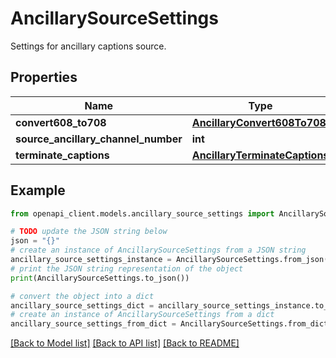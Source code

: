 # AncillarySourceSettings

Settings for ancillary captions source.

## Properties

Name | Type | Description | Notes
------------ | ------------- | ------------- | -------------
**convert608_to708** | [**AncillaryConvert608To708**](AncillaryConvert608To708.md) |  | [optional] 
**source_ancillary_channel_number** | **int** |  | [optional] 
**terminate_captions** | [**AncillaryTerminateCaptions**](AncillaryTerminateCaptions.md) |  | [optional] 

## Example

```python
from openapi_client.models.ancillary_source_settings import AncillarySourceSettings

# TODO update the JSON string below
json = "{}"
# create an instance of AncillarySourceSettings from a JSON string
ancillary_source_settings_instance = AncillarySourceSettings.from_json(json)
# print the JSON string representation of the object
print(AncillarySourceSettings.to_json())

# convert the object into a dict
ancillary_source_settings_dict = ancillary_source_settings_instance.to_dict()
# create an instance of AncillarySourceSettings from a dict
ancillary_source_settings_from_dict = AncillarySourceSettings.from_dict(ancillary_source_settings_dict)
```
[[Back to Model list]](../README.md#documentation-for-models) [[Back to API list]](../README.md#documentation-for-api-endpoints) [[Back to README]](../README.md)


